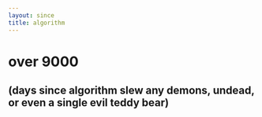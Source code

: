 ```yaml
---
layout: since
title: algorithm
---
```


# over 9000

## (days since **algorithm** slew any demons, undead, or even a single evil teddy bear)
